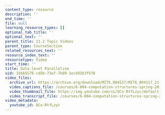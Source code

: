 ```yaml
---
content_type: resource
description: ''
end_time: ''
file: null
learning_resource_types: []
optional_tab_title: ''
optional_text: ''
parent_title: 21.2 Topic Videos
parent_type: CourseSection
related_resources_text: ''
resource_index_text: ''
resourcetype: Video
start_time: ''
title: Data-level Parallelism
uid: 1bbb5576-cd5b-73a7-7b89-1ecd42b3f5f8
video_files:
  archive_url: https://archive.org/download/MIT6.004S17/MIT6_004S17_21-02-02_300k.mp4
  video_captions_file: /courses/6-004-computation-structures-spring-2017/076b137be6a95dc28387e3a41e7926c8_QCo-RtfLzyc.vtt
  video_thumbnail_file: https://img.youtube.com/vi/QCo-RtfLzyc/default.jpg
  video_transcript_file: /courses/6-004-computation-structures-spring-2017/ff77908b50f36369a87c58113d73974c_QCo-RtfLzyc.pdf
video_metadata:
  youtube_id: QCo-RtfLzyc
---
```

